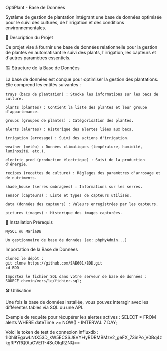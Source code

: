 OptiPlant - Base de Données

Système de gestion de plantation intégrant une base de données optimisée pour le suivi des cultures, de l'irrigation et des conditions environnementales.

📌 Description du Projet

Ce projet vise à fournir une base de données relationnelle pour la gestion de plantes en automatisant le suivi des plants, l'irrigation, les capteurs et d'autres paramètres essentiels.

🏗 Structure de la Base de Données

La base de données est conçue pour optimiser la gestion des plantations. Elle comprend les entités suivantes :

    trays (bacs de plantation) : Stocke les informations sur les bacs de culture.

    plants (plantes) : Contient la liste des plantes et leur groupe d'appartenance.

    groups (groupes de plantes) : Catégorisation des plantes.

    alerts (alertes) : Historique des alertes liées aux bacs.

    irrigation (arrosage) : Suivi des actions d'irrigation.

    weather (météo) : Données climatiques (température, humidité, luminosité, etc.).

    electric_prod (production électrique) : Suivi de la production d'énergie.

    recipes (recettes de culture) : Réglages des paramètres d'arrosage et de nutriments.

    shade_house (serres ombragées) : Informations sur les serres.

    sensor (capteurs) : Liste et types de capteurs utilisés.

    data (données des capteurs) : Valeurs enregistrées par les capteurs.

    pictures (images) : Historique des images capturées.

🚀 Installation
Prérequis

    MySQL ou MariaDB

    Un gestionnaire de base de données (ex: phpMyAdmin...)

Importation de la Base de Données

    Clonez le dépôt :
    git clone https://github.com/SAE601/BDD.git
    cd BDD

    Importez le fichier SQL dans votre serveur de base de données :
    SOURCE chemin/vers/le/fichier.sql;

🛠 Utilisation

Une fois la base de données installée, vous pouvez interagir avec les différentes tables via SQL ou une API.

Exemple de requête pour récupérer les alertes actives :
SELECT * FROM alerts WHERE dateTime >= NOW() - INTERVAL 7 DAY;




Voici le token de test de connexion influxdb : 1I0hlifEgawLNtX53D_kW5ECSSJ8VYHyRDRMBMzv2_geFX_73inPo_V0Bq4zkgRPYRQ0tuGVElT-4SuOIqRZNQ==
